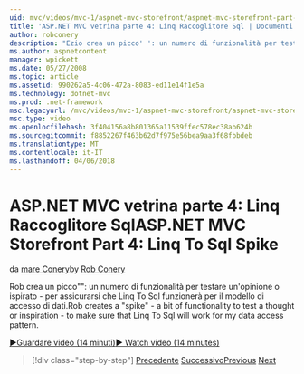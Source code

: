 ```yaml
---
uid: mvc/videos/mvc-1/aspnet-mvc-storefront/aspnet-mvc-storefront-part-4-linq-to-sql-spike
title: 'ASP.NET MVC vetrina parte 4: Linq Raccoglitore Sql | Documenti Microsoft'
author: robconery
description: "Ezio crea un picco' ': un numero di funzionalità per testare un'opinione o ispirato - per assicurarsi che Linq To Sql funzionerà per il modello di accesso di dati."
ms.author: aspnetcontent
manager: wpickett
ms.date: 05/27/2008
ms.topic: article
ms.assetid: 990262a5-4c06-472a-8083-ed11e14f1e5a
ms.technology: dotnet-mvc
ms.prod: .net-framework
msc.legacyurl: /mvc/videos/mvc-1/aspnet-mvc-storefront/aspnet-mvc-storefront-part-4-linq-to-sql-spike
msc.type: video
ms.openlocfilehash: 3f404156a8b801365a11539ffec578ec38ab624b
ms.sourcegitcommit: f8852267f463b62d7f975e56bea9aa3f68fbbdeb
ms.translationtype: MT
ms.contentlocale: it-IT
ms.lasthandoff: 04/06/2018
---
```

<a name="aspnet-mvc-storefront-part-4-linq-to-sql-spike"></a><span data-ttu-id="a4d5f-103">ASP.NET MVC vetrina parte 4: Linq Raccoglitore Sql</span><span class="sxs-lookup"><span data-stu-id="a4d5f-103">ASP.NET MVC Storefront Part 4: Linq To Sql Spike</span></span>
====================
<span data-ttu-id="a4d5f-104">da [mare Conery](https://github.com/robconery)</span><span class="sxs-lookup"><span data-stu-id="a4d5f-104">by [Rob Conery](https://github.com/robconery)</span></span>

<span data-ttu-id="a4d5f-105">Rob crea un picco"": un numero di funzionalità per testare un'opinione o ispirato - per assicurarsi che Linq To Sql funzionerà per il modello di accesso di dati.</span><span class="sxs-lookup"><span data-stu-id="a4d5f-105">Rob creates a "spike" - a bit of functionality to test a thought or inspiration - to make sure that Linq To Sql will work for my data access pattern.</span></span>

[<span data-ttu-id="a4d5f-106">&#9654;Guardare video (14 minuti)</span><span class="sxs-lookup"><span data-stu-id="a4d5f-106">&#9654; Watch video (14 minutes)</span></span>](https://channel9.msdn.com/Blogs/ASP-NET-Site-Videos/aspnet-mvc-storefront-part-4-linq-to-sql-spike)

> [!div class="step-by-step"]
> <span data-ttu-id="a4d5f-107">[Precedente](aspnet-mvc-storefront-part-3-pipes-and-filters.md)
> [Successivo](aspnet-mvc-storefront-part-5-globalization.md)</span><span class="sxs-lookup"><span data-stu-id="a4d5f-107">[Previous](aspnet-mvc-storefront-part-3-pipes-and-filters.md)
[Next](aspnet-mvc-storefront-part-5-globalization.md)</span></span>
